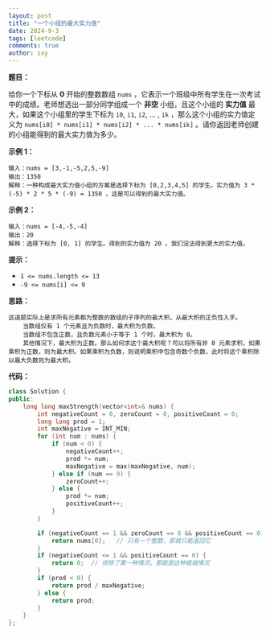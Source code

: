 ```yaml
---
layout: post
title: "一个小组的最大实力值"
date: 2024-9-3
tags: [leetcode]
comments: true
author: zxy
---
```


**题目：**

给你一个下标从 **0** 开始的整数数组 `nums` ，它表示一个班级中所有学生在一次考试中的成绩。老师想选出一部分同学组成一个 **非空** 小组，且这个小组的 **实力值** 最大，如果这个小组里的学生下标为 `i0`, `i1`, `i2`, ... , `ik` ，那么这个小组的实力值定义为 `nums[i0] * nums[i1] * nums[i2] * ... * nums[ik]` 。请你返回老师创建的小组能得到的最大实力值为多少。

**示例 1：**

```
输入：nums = [3,-1,-5,2,5,-9]
输出：1350
解释：一种构成最大实力值小组的方案是选择下标为 [0,2,3,4,5] 的学生。实力值为 3 * (-5) * 2 * 5 * (-9) = 1350 ，这是可以得到的最大实力值。
```

**示例 2：**

```
输入：nums = [-4,-5,-4]
输出：20
解释：选择下标为 [0, 1] 的学生。得到的实力值为 20 。我们没法得到更大的实力值。
```

**提示：**

- `1 <= nums.length <= 13`
- `-9 <= nums[i] <= 9`

**思路：**

```
这道题实际上是求所有元素都为整数的数组的子序列的最大积，从最大积的正负性入手。
	当数组仅有 1 个元素且为负数时，最大积为负数。
	当数组不包含正数，且负数元素小于等于 1 个时，最大积为 0。
	其他情况下，最大积为正数。那么如何求这个最大积呢？可以将所有非 0 元素求积，如果乘积为正数，则为最大积。如果乘积为负数，则说明乘积中包含奇数个负数，此时将这个乘积除以最大负数则为最大积。
```

**代码：**

```cpp
class Solution {
public:
    long long maxStrength(vector<int>& nums) {
        int negativeCount = 0, zeroCount = 0, positiveCount = 0;
        long long prod = 1;
        int maxNegative = INT_MIN;
        for (int num : nums) {
            if (num < 0) {
                negativeCount++;
                prod *= num;
                maxNegative = max(maxNegative, num);
            } else if (num == 0) {
                zeroCount++;
            } else {
                prod *= num;
                positiveCount++;
            }
        }

        if (negativeCount == 1 && zeroCount == 0 && positiveCount == 0) {
            return nums[0];   // 只有一个整数，那就只能返回它
        }
        if (negativeCount <= 1 && positiveCount == 0) {
            return 0;  // 排除了第一种情况，那就是这种极端情况
        }
        if (prod < 0) {
            return prod / maxNegative;  
        } else {
            return prod;
        }
    }
};
```

